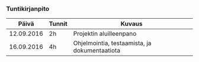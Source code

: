 ### Tuntikirjanpito
Päivä | Tunnit | Kuvaus
---------------|--------|-------
12.09.2016 | 2h | Projektin aluilleenpano
16.09.2016 | 4h | Ohjelmointia, testaamista, ja dokumentaatiota
